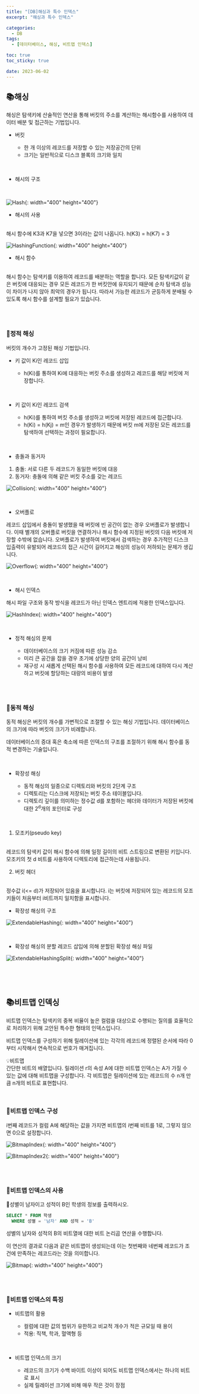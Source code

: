 ```yaml
---
title: "[DB]해싱과 특수 인덱스"
excerpt: "해싱과 특수 인덱스"

categories:
  - DB
tags:
  - [데이터베이스, 해싱, 비트맵 인덱스]

toc: true
toc_sticky: true

date: 2023-06-02
---
```


## 📚해싱
해싱은 탐색키에 산술적인 연산을 통해 버킷의 주소를 계산하는 해시함수를 사용하여 데이터 배분 및 접근하는 기법입니다.

* 버킷

  - 한 개 이상의 레코드를 저장할 수 있는 저장공간의 단위
  - 크기는 일반적으로 디스크 블록의 크기와 일치

<br>

* 해시의 구조
<br>

![Hash](\assets\images\DB\Hash.png){: width="400" height="400"}

* 해시의 사용
<br>
해시 함수에 K3과 K7을 넣으면 3이라는 값이 나옵니다.
h(K3) = h(K7) = 3

![HashingFunction](\assets\images\DB\HashingFunction.png){: width="400" height="400"}

* 해시 함수
<br>
해시 함수는 탐색키를 이용하여 레코드를 배분하는 역할을 합니다. 모든 탐색키값이 같은 버킷에 대응되는 경우 모든 레코드가 한 버킷안에 유지되기 때문에 순차 탐색과 성능이 차이가 나지 않아 최악의 경우가 됩니다. 따라서 가능한 레코드가 균등하게 분배될 수 있도록 해시 함수를 설계할 필요가 있습니다.


<br><br>

### 📄정적 해싱
버킷의 개수가 고정된 해싱 기법입니다.

* 키 값이 Ki인 레코드 삽입

  - h(Ki)를 통하여 Ki에 대응하는 버킷 주소를 생성하고 레코드를 해당 버킷에 저장합니다.

<br>

* 키 값이 Ki인 레코드 검색

  - h(Ki)를 통하여 버킷 주소를 생성하고 버킷에 저장된 레코드에 접근합니다.
  - h(Ki) = h(Kj) = m인 경우가 발생하기 때문에 버킷 m에 저장된 모든 레코드를 탐색하여 선택하는 과정이 필요합니다.

<br>

* 충돌과 동거자

1. 충돌: 서로 다른 두 레코드가 동일한 버킷에 대응
2. 동거자: 충돌에 의해 같은 버킷 주소를 갖는 레코드

![Collision](\assets\images\DB\Collision.png){: width="400" height="400"}

<br>

* 오버플로

레코드 삽입에서 충돌이 발생했을 때 버킷에 빈 공간이 없는 경우 오버플로가 발생합니다. 이때 별개의 오버플로 버킷을 연결하거나 해시 함수에 지정된 버킷의 다음 버킷에 저장할 수밖에 없습니다. 오버플로가 발생하여 버킷에서 검색하는 경우 추가적인 디스크 입출력이 유발되어 레코드의 접근 시간이 길어지고 해싱의 성능이 저하되는 문제가 생깁니다.

![Overflow](\assets\images\DB\Overflow.png){: width="400" height="400"}

<br>

* 해시 인덱스

해시 파일 구조와 동작 방식을 레코드가 아닌 인덱스 엔트리에 적용한 인덱스입니다.

![HashIndex](\assets\images\DB\HashIndex.png){: width="400" height="400"}

<br>

* 정적 해싱의 문제

  - 데이터베이스의 크기 커짐에 따른 성능 감소
  - 미리 큰 공간을 잡을 경우 초기에 상당한 양의 공간이 낭비
  - 재구성 시 새롭게 선택된 해시 함수를 사용하여 모든 레코드에 대하여 다시 계산하고 버킷에 할당하는 대량의 비용이 발생

<br><br>

### 📄동적 해싱
동적 해싱은 버킷의 개수를 가변적으로 조절할 수 있는 해싱 기법입니다. 데이터베이스의 크기에 따라 버킷의 크기가 비례합니다.

데이터베이스의 증대 혹은 축소에 따른 인덱스의 구조를 조절하기 위해 해시 함수를 동적 변경하는 기술입니다.

<br>

* 확장성 해싱

  - 동적 해싱의 일종으로 디렉토리와 버킷의 2단계 구조
  - 디렉토리는 디스크에 저장되는 버킷 주소 테이블입니다.
  - 디렉토리 깊이를 의미하는 정수값 d를 포함하는 헤더와 데이터가 저장된 버킷에 대한 2<sup>d</sup>개의 포인터로 구성

<br>

1. 모조키(pseudo key)
<br>
레코드의 탐색키 값이 해시 함수에 의해 일정 길이의 비트 스트링으로 변환된 키입니다. 모조키의 첫 d 비트를 사용하여 디렉토리에 접근하는데 사용됩니다.

2. 버킷 헤더
<br>
정수값 i(<= d)가 저장되어 있음을 표시합니다. i는 버킷에 저장되어 있는 레코드의 모조키들이 처음부터 i비트까지 일치함을 표시합니다.

<br>

* 확장성 해싱의 구조

![ExtendableHashing](\assets\images\DB\ExtendableHashing.png){: width="400" height="400"}

<br>

* 확장성 해싱의 분할
레코드 삽입에 의해 분할된 확장성 해싱 파일

![ExtendableHashingSplit](\assets\images\DB\ExtendableHashingSplit.png){: width="400" height="400"}

<br><br><br>

## 📚비트맵 인덱싱
비트맵 인덱스는 탐색키의 중복 비율이 높은 컬럼을 대상으로 수행되는 질의를 효율적으로 처리하기 위해 고안된 특수한 형태의 인덱스입니다.

비트맵 인덱스를 구성하기 위해 릴레이션에 있는 각각의 레코드에 정렬된 순서에 따라 0부터 시작해서 연속적으로 번호가 매겨집니다.

💡비트맵
<br>
간단한 비트의 배열입니다. 릴레이션 r의 속성 A에 대한 비트맵 인덱스는 A가 가질 수 있는 값에 대해 비트맵을 구성합니다. 각 비트맵은 릴레이션에 있는 레코드의 수 n개 만큼 n개의 비트로 표현합니다.

<br>

### 📄비트맵 인덱스 구성
i번째 레코드가 컬럼 A에 해당하는 값을 가지면 비트맵의 i번째 비트를 1로, 그렇지 않으면 0으로 설정합니다.

![BitmapIndex](\assets\images\DB\BitmapIndex.png){: width="400" height="400"}

![BitmapIndex2](\assets\images\DB\BitmapIndex2.png){: width="400" height="400"}

<br><br>

### 📄비트맵 인덱스의 사용
📍성별이 남자이고 성적이 B인 학생의 정보를 출력하시오.

```sql
SELECT * FROM 학생
  WHERE 성별 = '남자' AND 성적 = 'B'
```

성별의 남자와 성적의 B의 비트열에 대한 비트 논리곱 연산을 수행합니다.

이 연산의 결과로 다음과 같은 비트맵이 생성되는데 이는 첫번째와 네번째 레코드가 조건에 만족하는 레코드라는 것을 의미합니다.

![Bitmap](\assets\images\DB\Bitmap.png){: width="400" height="400"}

<br><br>

### 📄비트맵 인덱스의 특징
* 비트맵의 활용

  - 컬럼에 대한 값의 범위가 유한하고 비교적 개수가 적은 규모일 때 용이
  - 적용: 직책, 학과, 혈액형 등

<br>

* 비트맵 인덱스의 크기

  - 레코드의 크기가 수백 바이트 이상이 되어도 비트맵 인덱스에서는 하나의 비트로 표시
  - 실제 릴레이션 크기에 비해 매우 작은 것이 장점

<br><br>